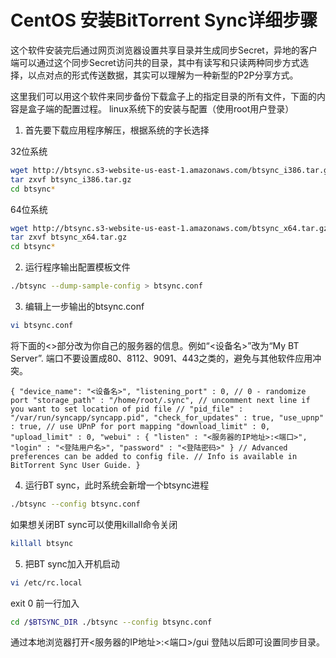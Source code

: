CentOS 安装BitTorrent Sync详细步骤
==================================

这个软件安装完后通过网页浏览器设置共享目录并生成同步Secret，异地的客户端可以通过这个同步Secret访问共的目录，其中有读写和只读两种同步方式选择，以点对点的形式传送数据，其实可以理解为一种新型的P2P分享方式。

这里我们可以用这个软件来同步备份下载盒子上的指定目录的所有文件，下面的内容是盒子端的配置过程。
linux系统下的安装与配置（使用root用户登录）

1. 首先要下载应用程序解压，根据系统的字长选择

32位系统

```sh
wget http://btsync.s3-website-us-east-1.amazonaws.com/btsync_i386.tar.gz
tar zxvf btsync_i386.tar.gz
cd btsync*
```

64位系统

```sh
wget http://btsync.s3-website-us-east-1.amazonaws.com/btsync_x64.tar.gz 
tar zxvf btsync_x64.tar.gz
cd btsync*
```

2. 运行程序输出配置模板文件

```sh
./btsync --dump-sample-config > btsync.conf
```

3. 编辑上一步输出的btsync.conf

```sh
vi btsync.conf
```

将下面的<>部分改为你自己的服务器的信息。例如“<设备名>”改为“My BT Server”.
端口不要设置成80、8112、9091、443之类的，避免与其他软件应用冲突。

```vim
{ "device_name": "<设备名>", "listening_port" : 0, // 0 - randomize port "storage_path" : "/home/root/.sync", // uncomment next line if you want to set location of pid file // "pid_file" : "/var/run/syncapp/syncapp.pid", "check_for_updates" : true, "use_upnp" : true, // use UPnP for port mapping "download_limit" : 0, "upload_limit" : 0, "webui" : { "listen" : "<服务器的IP地址>:<端口>", "login" : "<登陆用户名>", "password" : "<登陆密码>" } // Advanced preferences can be added to config file. // Info is available in BitTorrent Sync User Guide. }
```

4. 运行BT sync，此时系统会新增一个btsync进程

```sh
./btsync --config btsync.conf
```

如果想关闭BT sync可以使用killall命令关闭

```sh
killall btsync
```

5. 把BT sync加入开机启动

```sh
vi /etc/rc.local
```

exit 0 前一行加入

```sh
cd /$BTSYNC_DIR ./btsync --config btsync.conf
```

通过本地浏览器打开<服务器的IP地址>:<端口>/gui 登陆以后即可设置同步目录。





